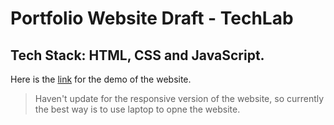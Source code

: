 # Portfolio Website Draft - TechLab
## Tech Stack: HTML, CSS and JavaScript.

Here is the [link](https://portfolio-website-2aaf2.web.app) for the demo of the website.

> Haven't update for the responsive version of the website, so currently the best way is to use laptop to opne the website.